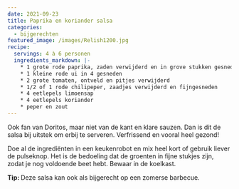 ```yaml
---
date: 2021-09-23
title: Paprika en koriander salsa
categories:
  - bijgerechten
featured_image: /images/Relish1200.jpg
recipe:
  servings: 4 à 6 personen
  ingredients_markdown: |-
    * 1 grote rode paprika, zaden verwijderd en in grove stukken gesneden
    * 1 kleine rode ui in 4 gesneden
    * 2 grote tomaten, ontveld en pitjes verwijderd
    * 1/2 of 1 rode chilipeper, zaadjes verwijderd en fijngesneden
    * 4 eetlepels limoensap
    * 4 eetlepels koriander    * peper en zout
---
```

Ook fan van Doritos, maar niet van de kant en klare sauzen. Dan is dit de salsa bij uitstek om erbij te serveren.
Verfrissend en vooral heel gezond!

<!--more-->

Doe al de ingrediënten in een keukenrobot en mix heel kort of gebruik liever de pulseknop.
Het is de bedoeling dat de groenten in fijne stukjes zijn, zodat je nog voldoende beet hebt.
Bewaar in de koelkast.

<b>Tip: </b>
Deze salsa kan ook als bijgerecht op een zomerse barbecue.

